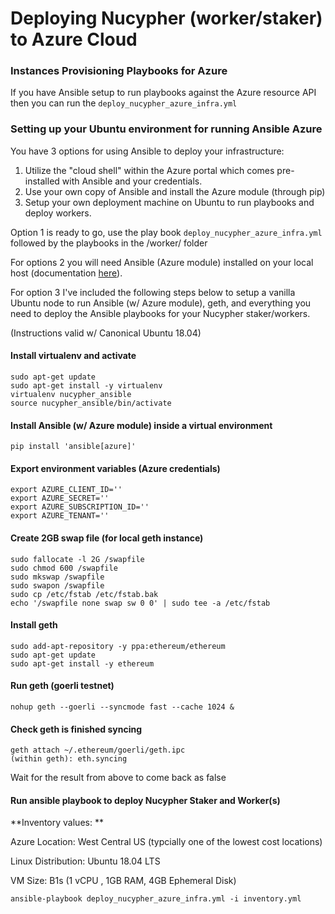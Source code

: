 # Deploying Nucypher (worker/staker) to Azure Cloud


### Instances Provisioning Playbooks for Azure

If you have Ansible setup to run playbooks against the Azure resource API then you can run the `deploy_nucypher_azure_infra.yml`


### Setting up your Ubuntu environment for running Ansible Azure

You have 3 options for using Ansible to deploy your infrastructure:

1. Utilize the "cloud shell" within the Azure portal which comes pre-installed with Ansible and your credentials.
2. Use your own copy of Ansible and install the Azure module (through pip)
3. Setup your own deployment machine on Ubuntu to run playbooks and deploy workers.

Option 1 is ready to go, use the play book `deploy_nucypher_azure_infra.yml` followed by the playbooks in the /worker/ folder

For options 2 you will need Ansible (Azure module) installed on your local host (documentation [here](https://docs.ansible.com/ansible/latest/scenario_guides/guide_azure.html)).

For option 3 I've included the following steps below to setup a vanilla Ubuntu node to run Ansible (w/ Azure module), geth, and everything you need to deploy the Ansible playbooks for your Nucypher staker/workers.

(Instructions valid w/ Canonical Ubuntu 18.04)


#### Install virtualenv and activate
```
sudo apt-get update
sudo apt-get install -y virtualenv
virtualenv nucypher_ansible
source nucypher_ansible/bin/activate
```
#### Install Ansible (w/ Azure module) inside a virtual environment
```
pip install 'ansible[azure]'
```
#### Export environment variables (Azure credentials)
```
export AZURE_CLIENT_ID=''
export AZURE_SECRET=''
export AZURE_SUBSCRIPTION_ID=''
export AZURE_TENANT=''
```
#### Create 2GB swap file (for local geth instance)
```
sudo fallocate -l 2G /swapfile
sudo chmod 600 /swapfile
sudo mkswap /swapfile
sudo swapon /swapfile
sudo cp /etc/fstab /etc/fstab.bak
echo '/swapfile none swap sw 0 0' | sudo tee -a /etc/fstab
```
#### Install geth
```
sudo add-apt-repository -y ppa:ethereum/ethereum
sudo apt-get update
sudo apt-get install -y ethereum
```
#### Run geth (goerli testnet)
```
nohup geth --goerli --syncmode fast --cache 1024 &
```
#### Check geth is finished syncing
```
geth attach ~/.ethereum/goerli/geth.ipc
(within geth): eth.syncing
```
Wait for the result from above to come back as false

#### Run ansible playbook to deploy Nucypher Staker and Worker(s)


**Inventory values: **

Azure Location: West Central US (typcially one of the lowest cost locations)

Linux Distribution: Ubuntu 18.04 LTS

VM Size: B1s (1 vCPU , 1GB RAM, 4GB Ephemeral Disk)
```
ansible-playbook deploy_nucypher_azure_infra.yml -i inventory.yml
```
